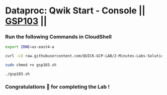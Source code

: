 # Dataproc: Qwik Start - Console || [GSP103](https://www.cloudskillsboost.google/focuses/586?parent=catalog) ||


### Run the following Commands in CloudShell

``` bash
export ZONE=us-east4-a

curl -LO raw.githubusercontent.com/QUICK-GCP-LAB/2-Minutes-Labs-Solutions/main/Dataproc%20Qwik%20Start%20-%20Console/gsp103.sh

sudo chmod +x gsp103.sh

./gsp103.sh
```

### Congratulations 🎉 for completing the Lab !
